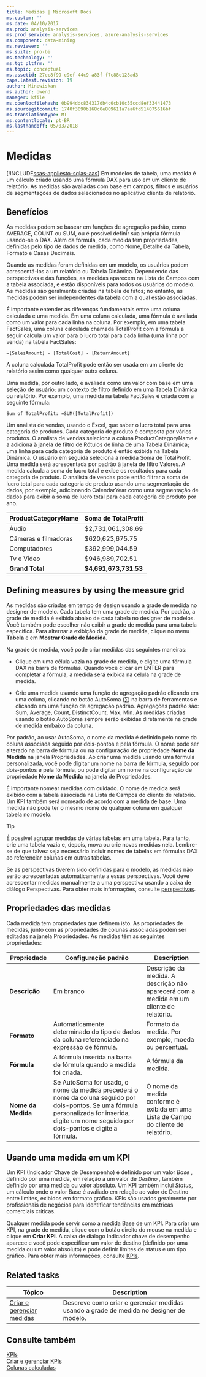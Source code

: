 ```yaml
---
title: Medidas | Microsoft Docs
ms.custom: ''
ms.date: 04/10/2017
ms.prod: analysis-services
ms.prod_service: analysis-services, azure-analysis-services
ms.component: data-mining
ms.reviewer: ''
ms.suite: pro-bi
ms.technology: ''
ms.tgt_pltfrm: ''
ms.topic: conceptual
ms.assetid: 27ec8f99-e9ef-44c9-a83f-f7c88e128ad3
caps.latest.revision: 19
author: Minewiskan
ms.author: owend
manager: kfile
ms.openlocfilehash: 0b994ddc834317db4c0cb10c55ccd8ef33441473
ms.sourcegitcommit: 1740f3090b168c0e809611a7aa6fd514075616bf
ms.translationtype: MT
ms.contentlocale: pt-BR
ms.lasthandoff: 05/03/2018
---
```

# <a name="measures"></a>Medidas
[!INCLUDE[ssas-appliesto-sqlas-aas](../../includes/ssas-appliesto-sqlas-aas.md)]
  Em modelos de tabela, uma medida é um cálculo criado usando uma fórmula DAX para uso em um cliente de relatório. As medidas são avaliadas com base em campos, filtros e usuários de segmentações de dados selecionados no aplicativo cliente de relatório.  
  
##  <a name="bkmk_understanding"></a> Benefícios  
 As medidas podem se basear em funções de agregação padrão, como AVERAGE, COUNT ou SUM, ou é possível definir sua própria fórmula usando-se o DAX. Além da fórmula, cada medida tem propriedades, definidas pelo tipo de dados de medida, como Nome, Detalhe da Tabela, Formato e Casas Decimais.  
  
 Quando as medidas foram definidas em um modelo, os usuários podem acrescentá-los a um relatório ou Tabela Dinâmica. Dependendo das perspectivas e das funções, as medidas aparecem na Lista de Campos com a tabela associada, e estão disponíveis para todos os usuários do modelo. As medidas são geralmente criadas na tabela de fatos; no entanto, as medidas podem ser independentes da tabela com a qual estão associadas.  
  
 É importante entender as diferenças fundamentais entre uma coluna calculada e uma medida. Em uma coluna calculada, uma fórmula é avaliada como um valor para cada linha na coluna. Por exemplo, em uma tabela FactSales, uma coluna calculada chamada TotalProfit com a fórmula a seguir calcula um valor para o lucro total para cada linha (uma linha por venda) na tabela FactSales:  
  
```  
=[SalesAmount] - [TotalCost] - [ReturnAmount]  
```  
  
 A coluna calculada TotalProfit pode então ser usada em um cliente de relatório assim como qualquer outra coluna.  
  
 Uma medida, por outro lado, é avaliada como um valor com base em uma seleção de usuário; um contexto de filtro definido em uma Tabela Dinâmica ou relatório. Por exemplo, uma medida na tabela FactSales é criada com a seguinte fórmula:  
  
```  
Sum of TotalProfit: =SUM([TotalProfit])  
```  
  
 Um analista de vendas, usando o Excel, que saber o lucro total para uma categoria de produtos. Cada categoria de produto é composta por vários produtos. O analista de vendas seleciona a coluna ProductCategoryName e a adiciona à janela de filtro de Rótulos de linha de uma Tabela Dinâmica; uma linha para cada categoria de produto é então exibida na Tabela Dinâmica. O usuário em seguida seleciona a medida Soma de TotalProfit. Uma medida será acrescentada por padrão à janela de filtro Valores. A medida calcula a soma de lucro total e exibe os resultados para cada categoria de produto. O analista de vendas pode então filtrar a soma de lucro total para cada categoria de produto usando uma segmentação de dados, por exemplo, adicionando CalendarYear como uma segmentação de dados para exibir a soma de lucro total para cada categoria de produto por ano.  
  
|ProductCategoryName|Soma de TotalProfit|  
|-------------------------|------------------------|  
|Áudio|$2,731,061,308.69|  
|Câmeras e filmadoras|$620,623,675.75|  
|Computadores|$392,999,044.59|  
|Tv e Vídeo|$946,989,702.51|  
|**Grand Total**|**$4,691,673,731.53**|  
  
##  <a name="bkmk_def_mg"></a> Defining measures by using the measure grid  
 As medidas são criadas em tempo de design usando a grade de medida no designer de modelo. Cada tabela tem uma grade de medida. Por padrão, a grade de medida é exibida abaixo de cada tabela no designer de modelos. Você também pode escolher não exibir a grade de medida para uma tabela específica. Para alternar a exibição da grade de medida, clique no menu **Tabela** e em **Mostrar Grade de Medida**.  
  
 Na grade de medida, você pode criar medidas das seguintes maneiras:  
  
-   Clique em uma célula vazia na grade de medida, e digite uma fórmula DAX na barra de fórmulas. Quando você clicar em ENTER para completar a fórmula, a medida será exibida na célula na grade de medida.  
  
-   Crie uma medida usando uma função de agregação padrão clicando em uma coluna, clicando no botão AutoSoma (∑) na barra de ferramentas e clicando em uma função de agregação padrão. Agregações padrão são: Sum, Average, Count, DistinctCount, Max, Min. As medidas criadas usando o botão AutoSoma sempre serão exibidas diretamente na grade de medida embaixo da coluna.  
  
 Por padrão, ao usar AutoSoma, o nome da medida é definido pelo nome da coluna associada seguido por dois-pontos e pela fórmula. O nome pode ser alterado na barra de fórmula ou na configuração de propriedade **Nome da Medida** na janela Propriedades. Ao criar uma medida usando uma fórmula personalizada, você pode digitar um nome na barra de fórmula, seguido por dois-pontos e pela fórmula, ou pode digitar um nome na configuração de propriedade **Nome da Medida** na janela de Propriedades.  
  
 É importante nomear medidas com cuidado. O nome de medida será exibido com a tabela associada na Lista de Campos do cliente de relatório. Um KPI também será nomeado de acordo com a medida de base. Uma medida não pode ter o mesmo nome de qualquer coluna em qualquer tabela no modelo.  
  
> [!TIP]  
>  É possível agrupar medidas de várias tabelas em uma tabela. Para tanto, crie uma tabela vazia e, depois, mova ou crie novas medidas nela. Lembre-se de que talvez seja necessário incluir nomes de tabelas em fórmulas DAX ao referenciar colunas em outras tabelas.  
  
 Se as perspectivas tiverem sido definidas para o modelo, as medidas não serão acrescentadas automaticamente a essas perspectivas. Você deve acrescentar medidas manualmente a uma perspectiva usando a caixa de diálogo Perspectivas. Para obter mais informações, consulte [perspectivas](../../analysis-services/tabular-models/perspectives-ssas-tabular.md).  
  
##  <a name="bkmk_properties"></a> Propriedades das medidas  
 Cada medida tem propriedades que definem isto. As propriedades de medidas, junto com as propriedades de colunas associadas podem ser editadas na janela Propriedades. As medidas têm as seguintes propriedades:  
  
|Propriedade|Configuração padrão|Description|  
|--------------|---------------------|-----------------|  
|**Descrição**|Em branco|Descrição da medida. A descrição não aparecerá com a medida em um cliente de relatório.|  
|**Formato**|Automaticamente determinado do tipo de dados da coluna referenciado na expressão de fórmula.|Formato da medida. Por exemplo, moeda ou percentual.|  
|**Fórmula**|A fórmula inserida na barra de fórmula quando a medida foi criada.|A fórmula da medida.|  
|**Nome da Medida**|Se AutoSoma for usado, o nome da medida precederá o nome da coluna seguido por dois-pontos. Se uma fórmula personalizada for inserida, digite um nome seguido por dois-pontos e digite a fórmula.|O nome da medida conforme é exibida em uma Lista de Campo do cliente de relatório.|  
  
##  <a name="bkmk_KPI"></a> Usando uma medida em um KPI  
 Um KPI (Indicador Chave de Desempenho) é definido por um valor *Base* , definido por uma medida, em relação a um valor de *Destino* , também definido por uma medida ou valor absoluto. Um KPI também inclui *Status*, um cálculo onde o valor Base é avaliado em relação ao valor de Destino entre limites, exibidos em formato gráfico. KPIs são usados geralmente por profissionais de negócios para identificar tendências em métricas comerciais críticas.  
  
 Qualquer medida pode servir como a medida Base de um KPI. Para criar um KPI, na grade de medida, clique com o botão direito do mouse na medida e clique em **Criar KPI**. A caixa de diálogo Indicador chave de desempenho aparece e você pode especificar um valor de destino (definido por uma medida ou um valor absoluto) e pode definir limites de status e um tipo gráfico. Para obter mais informações, consulte [KPIs](../../analysis-services/tabular-models/kpis-ssas-tabular.md).  
  
##  <a name="bkmk_rel_tasks"></a> Related tasks  
  
|Tópico|Description|  
|-----------|-----------------|  
|[Criar e gerenciar medidas](../../analysis-services/tabular-models/create-and-manage-measures-ssas-tabular.md)|Descreve como criar e gerenciar medidas usando a grade de medida no designer de modelo.|  
  
## <a name="see-also"></a>Consulte também  
 [KPIs](../../analysis-services/tabular-models/kpis-ssas-tabular.md)   
 [Criar e gerenciar KPIs](../../analysis-services/tabular-models/create-and-manage-kpis-ssas-tabular.md)   
 [Colunas calculadas](../../analysis-services/tabular-models/ssas-calculated-columns.md)  
  
  
